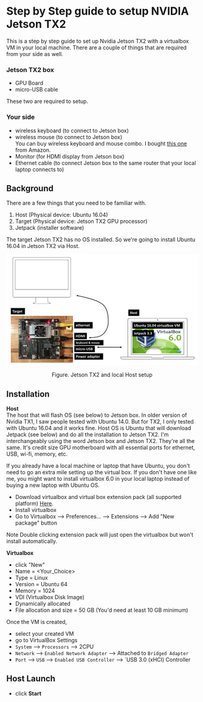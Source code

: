 # Step by Step guide to setup NVIDIA Jetson TX2 

This is a step by step guide to set up Nvidia Jetson TX2 with a virtualbox VM in your local machine. There are a couple of things that are required from your side as well. 

### Jetson TX2 box 

- GPU Board
- micro-USB cable 

These two are required to setup. 

### Your side

- wireless keyboard (to connect to Jetson box)
- wireless mouse (to connect to Jetson box)  
You can buy wireless keyboard and mouse combo. I bought <a href="https://www.amazon.com/gp/product/B079JLY5M5/ref=oh_aui_detailpage_o00_s00?ie=UTF8&psc=1" target="_blank">this one</a> from Amazon. 
- Monitor (for HDMI display from Jetson box)
- Ethernet cable (to connect Jetson box to the same router that your local laptop connects to) 

## Background

There are a few things that you need to be familiar with. 

1. Host (Physical device: Ubuntu 16.04) 
2. Target (Physical device: Jetson TX2 GPU processor) 
3. Jetpack (installer software) 

The target Jetson TX2 has no OS installed. So we're going to install Ubuntu 16.04 in Jetson TX2 via Host. 

<p align="center">
<img src="img/flowchart.png" width="800"></p>
<p align="center">Figure. Jetson TX2 and local Host setup</p>

## Installation 

**Host**  
The host that will flash OS (see below) to Jetson box. In older version of Nvidia TX1, I saw people tested with Ubuntu 14.0. But for TX2, I only tested with Ubuntu 16.04 and it works fine. Host OS is Ubuntu that will download Jetpack (see below) and do all the installation to Jetson TX2. I'm interchangeably using the word Jetson box and Jetson TX2. They're all the same. It's credit size GPU motherboard with all essential ports for ethernet, USB, wi-fi, memory, etc. 

If you already have a local machine or laptop that have Ubuntu, you don't need to go an extra mile setting up the virtual box. If you don't have one like me, you might want to install virtualbox 6.0 in your local laptop instead of buying a new laptop with Ubuntu OS.  

- Download virtualbox and virtual box extension pack (all supported platform) <a href="https://www.virtualbox.org/wiki/Downloads">Here</a>. 
- Install virtualbox 
- Go to Virtualbox --> Preferences... --> Extensions --> Add "New package" button 

Note
Double clicking extension pack will just open the virtualbox but won't install automatically.  

**Virtualbox**  

- click "New" 
- Name = <Your_Choice>
- Type = Linux  
- Version = Ubuntu 64 
- Memory = 1024 
- VDI (Virtualbox Disk Image) 
- Dynamically allocated 
- File allocation and size = 50 GB (You'd need at least 10 GB minimum) 

Once the VM is created, 

- select your created VM 
- go to VirtualBox Settings 
- `System` --> `Processors` --> 2CPU 
- `Network` --> `Enabled Network Adapter` --> Attached to `Bridged Adapter` 
- `Port` --> `USB` --> `Enabled USB Controller` --> `USB 3.0 (xHCI) Controller 

## Host Launch 

- click **Start** 




